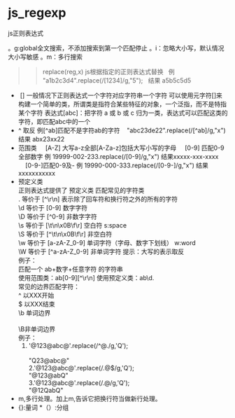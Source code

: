 # js_regexp
js正则表达式

。g:global全文搜索，不添加搜索到第一个匹配停止
。i：忽略大小写，默认情况大小写敏感
。m：多行搜索
>>replace(reg,x) js根据指定的正则表达式替换
   例 "a1b2c3d4".replace(/[1234]/g,"5");
   结果 a5b5c5d5
   <br>
*  []  一般情况下正则表达式一个字符对应字符串一个字符 可以使用元字符[]来构建一个简单的类，所谓类是指符合某些特征的对象，一个泛指，而不是特指某个字符
    表达式[abc]：把字符 a 或 b 或 c 归为一类，表达式可以匹配这类的字符，即匹配abc中的一个
* ^ 取反 例[^ab]匹配不是字符ab的字符
    "abc23de22".replace(/[^ab]/g,"x") 结果 abx23xx22
 * 范围类
     [A-Z] 大写a-z全部[A-Za-z]包括大写小写的字母
     [0-9] 匹配0-9全部数字 例  19999-002-233.replace(/[0-9]/g,"x") 结果xxxxx-xxx-xxxx
     </br>
     [0-9-]匹配0-9及- 例 19990-000-333.replace(/[0-9-]/g,"x") 结果xxxxxxxxxxx
     <br>
 * 预定义类<br>
  正则表达式提供了 预定义类 匹配常见的字符类<br>
    .  等价于 [^\r\n] 表示除了回车符和换行符之外的所有的字符<br>
    \d 等价于 [0-9] 数字字符<br>
    \D 等价于 [^0-9] 非数字字符<br>
    \s 等价于 [\t\n\x0B\f\r] 空白符 s:space<br>
    \S 等价于 [^\t\n\x0B\f\r] 非空白符<br>
    \w 等价于 [a-zA-Z_0-9] 单词字符（字母、数字下划线） w:word<br>
    \W 等价于 [^a-zA-Z_0-9] 非单词字符
    提示：大写的表示取反<br>
     例子：<br>
    匹配一个 ab+数字+任意字符 的字符串<br>
    使用范围类：ab[0-9][^\r\n]    使用预定义类：ab\d.<br>
常见的边界匹配字符：<br>
    ^ 以XXX开始<br>
    $ 以XXX结束<br>
    \b 单词边界<br><br>
    \B非单词边界<br>
  例子：<br>
   1. '@123@abc@'.replace(/^@./g,'Q');<br><br>
      "Q23@abc@"<br>
   2.'@123@abc@'.replace(/.@$/g,'Q');<br>
     "@123@abQ"<br>
   3.'@123@abc@'.replace(/.@/g,'Q');<br>
     "@12QabQ"<br>
* m,多行处理。加上m,告诉它把换行符当做新行处理。<br>
* {}:量词
*（）:分组
